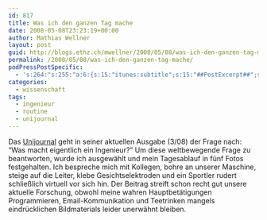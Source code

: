 ```yaml
---
id: 817
title: Was ich den ganzen Tag mache
date: 2008-05-08T23:23:19+00:00
author: Mathias Wellner
layout: post
guid: http://blogs.ethz.ch/mwellner/2008/05/08/was-ich-den-ganzen-tag-mache/
permalink: /2008/05/08/was-ich-den-ganzen-tag-mache/
podPressPostSpecific:
  - 's:264:"s:255:"a:6:{s:15:"itunes:subtitle";s:15:"##PostExcerpt##";s:14:"itunes:summary";s:15:"##PostExcerpt##";s:15:"itunes:keywords";s:17:"##WordPressCats##";s:13:"itunes:author";s:10:"##Global##";s:15:"itunes:explicit";s:7:"Default";s:12:"itunes:block";s:7:"Default";}";";'
categories:
  - wissenschaft
tags:
  - ingenieur
  - routine
  - unijournal
---
```

Das [Unijournal](http://www.unicom.uzh.ch/publications/unijournal.html) geht in seiner aktuellen Ausgabe (3/08) der Frage nach: &#8220;Was macht eigentlich ein Ingenieur?&#8221; Um diese weltbewegende Frage zu beantworten, wurde ich ausgewählt und mein Tagesablauf in fünf Fotos festgehalten. Ich bespreche mich mit Kollegen, bohre an unserer Maschine, steige auf die Leiter, klebe Gesichtselektroden und ein Sportler rudert schließlich virtuell vor sich hin. Der Beitrag streift schon recht gut unsere aktuelle Forschung, obwohl meine wahren Hauptbetätigungen Programmieren, Email-Kommunikation und Teetrinken mangels eindrücklichen Bildmaterials leider unerwähnt bleiben.